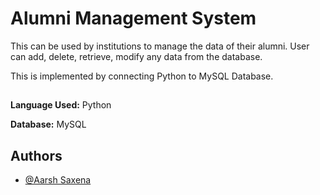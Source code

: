 
# Alumni Management System

This can be used by institutions to manage the data of their alumni. User can add, delete, retrieve, modify any data from the database.

This is implemented by connecting Python to MySQL Database.
## 

**Language Used:** Python

**Database:** MySQL


## Authors

- [@Aarsh Saxena](https://github.com/aarshsaxena)

